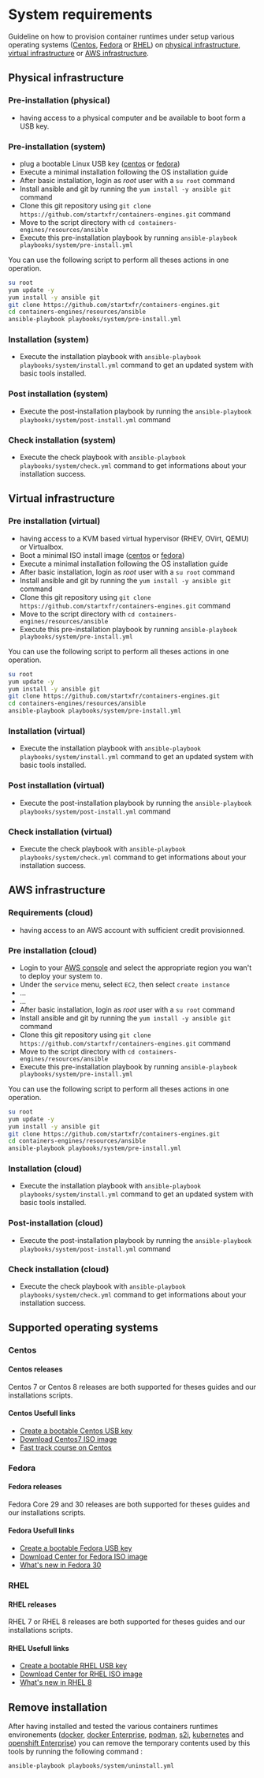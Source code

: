 # System requirements

Guideline on how to provision container runtimes under setup various operating systems ([Centos](#centos), [Fedora](#fedora)
or [RHEL](#rhel)) on [physical infrastructure](#physical-infrastructure), 
[virtual infrastructure](#virtual-infrastructure) or [AWS infrastructure](#aws-infrastructure).

## Physical infrastructure

### Pre-installation (physical)

- having access to a physical computer and be available to boot form a USB key.

### Pre-installation (system)

- plug a bootable Linux USB key ([centos](https://wiki.centos.org/HowTos/InstallFromUSBkey)
  or [fedora](https://fedoraproject.org/wiki/How_to_create_and_use_Live_USB/fr))
- Execute a minimal installation following the OS installation guide
- After basic installation, login as *root* user with a `su root` command
- Install ansible and git by running the `yum install -y ansible git` command
- Clone this git repository using `git clone https://github.com/startxfr/containers-engines.git` command
- Move to the script directory with `cd containers-engines/resources/ansible`
- Execute this pre-installation playbook by running `ansible-playbook playbooks/system/pre-install.yml`

You can use the following script to perform all theses actions in one operation.

```bash
su root
yum update -y
yum install -y ansible git
git clone https://github.com/startxfr/containers-engines.git
cd containers-engines/resources/ansible
ansible-playbook playbooks/system/pre-install.yml

```

### Installation (system)

- Execute the installation playbook with `ansible-playbook playbooks/system/install.yml`
  command to get an updated system with basic tools installed. 

### Post installation (system)

- Execute the post-installation playbook by running the `ansible-playbook playbooks/system/post-install.yml`
  command

### Check installation (system)

- Execute the check playbook with `ansible-playbook playbooks/system/check.yml` command
  to get informations about your installation success.

## Virtual infrastructure

### Pre installation (virtual)

- having access to a KVM based virtual hypervisor (RHEV, OVirt, QEMU) or  Virtualbox.
- Boot a minimal ISO install image ([centos](http://isoredirect.centos.org/centos/7/isos/x86_64/CentOS-7-x86_64-Minimal-1810.iso)
  or [fedora](https://getfedora.org/fr/workstation/download/))
- Execute a minimal installation following the OS installation guide
- After basic installation, login as *root* user with a `su root` command
- Install ansible and git by running the `yum install -y ansible git` command
- Clone this git repository using `git clone https://github.com/startxfr/containers-engines.git` command
- Move to the script directory with `cd containers-engines/resources/ansible`
- Execute this pre-installation playbook by running `ansible-playbook playbooks/system/pre-install.yml`

You can use the following script to perform all theses actions in one operation.

```bash
su root
yum update -y
yum install -y ansible git
git clone https://github.com/startxfr/containers-engines.git
cd containers-engines/resources/ansible
ansible-playbook playbooks/system/pre-install.yml

```

### Installation (virtual)

- Execute the installation playbook with `ansible-playbook playbooks/system/install.yml`
  command to get an updated system with basic tools installed.

### Post installation (virtual)

- Execute the post-installation playbook by running the `ansible-playbook playbooks/system/post-install.yml`
  command

### Check installation (virtual)

- Execute the check playbook with `ansible-playbook playbooks/system/check.yml` command
  to get informations about your installation success.

## AWS infrastructure

### Requirements (cloud)

- having access to an AWS account with sufficient credit provisionned.

### Pre installation (cloud)

- Login to your [AWS console](https://console.aws.amazon.com/console/home?nc2=h_ct&src=header-signin)
  and select the appropriate region you wan't to deploy  your system to.
- Under the `service` menu, select `EC2`, then select `create instance`
- ...
- ...
- After basic installation, login as *root* user with a `su root` command
- Install ansible and git by running the `yum install -y ansible git` command
- Clone this git repository using `git clone https://github.com/startxfr/containers-engines.git` command
- Move to the script directory with `cd containers-engines/resources/ansible`
- Execute this pre-installation playbook by running `ansible-playbook playbooks/system/pre-install.yml`

You can use the following script to perform all theses actions in one operation.

```bash
su root
yum update -y
yum install -y ansible git
git clone https://github.com/startxfr/containers-engines.git
cd containers-engines/resources/ansible
ansible-playbook playbooks/system/pre-install.yml
```

### Installation (cloud)

- Execute the installation playbook with `ansible-playbook playbooks/system/install.yml`
  command to get an updated system with basic tools installed. 

### Post-installation (cloud)

- Execute the post-installation playbook by running the `ansible-playbook playbooks/system/post-install.yml`
  command

### Check installation (cloud)

- Execute the check playbook with `ansible-playbook playbooks/system/check.yml` command
  to get informations about your installation success.

## Supported operating systems

### Centos

#### Centos releases

Centos 7  or Centos 8 releases are both supported for theses guides and our installations scripts.

#### Centos Usefull links

- [Create a bootable Centos USB key](https://wiki.centos.org/HowTos/InstallFromUSBkey)
- [Download Centos7 ISO image](http://isoredirect.centos.org/centos/7/isos/x86_64/CentOS-7-x86_64-Minimal-1810.iso)
- [Fast track course on Centos](https://www.freecodecamp.org/news/getting-started-with-centos-15eac7215c99)

### Fedora

#### Fedora releases

Fedora Core 29 and 30 releases are both supported for theses guides and our installations scripts.

#### Fedora Usefull links

- [Create a bootable Fedora USB key](https://fedoraproject.org/wiki/How_to_create_and_use_Live_USB/fr)
- [Download Center for Fedora ISO image](https://getfedora.org/fr/workstation/download/)
- [What's new in Fedora 30](https://fedoramagazine.org/whats-new-fedora-30-workstation/)

### RHEL

#### RHEL releases

RHEL 7  or RHEL 8 releases are both supported for theses guides and our installations scripts.

#### RHEL Usefull links

- [Create a bootable RHEL USB key](https://access.redhat.com/documentation/en-us/red_hat_enterprise_linux/7/html/installation_guide/sect-making-usb-media)
- [Download Center for RHEL ISO image](https://access.redhat.com/documentation/fr-fr/red_hat_enterprise_linux/7/html/installation_guide/chap-download-red-hat-enterprise-linux)
- [What's new in RHEL 8](https://www.techrepublic.com/article/whats-new-with-red-hat-enterprise-linux-8-and-red-hat-virtualization/)

## Remove installation

After having installed and tested the various containers runtimes
environements ([docker](Docker.md), [docker Enterprise](DockerEE.md),
[podman](Podman.md), [s2i](S2I.md), [kubernetes](Kubernetes.md)
and [openshift Enterprise](Openshift.md)) you can remove the temporary contents
used by this tools by running the following command :

```bash
ansible-playbook playbooks/system/uninstall.yml
```
